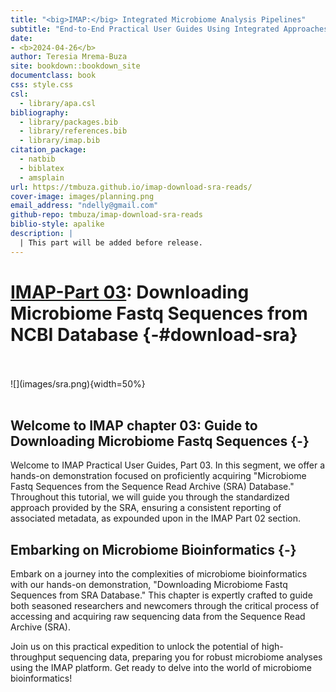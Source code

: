 ```yaml
--- 
title: "<big>IMAP:</big> Integrated Microbiome Analysis Pipelines"
subtitle: "End-to-End Practical User Guides Using Integrated Approaches"
date:
- <b>2024-04-26</b>
author: Teresia Mrema-Buza
site: bookdown::bookdown_site
documentclass: book
css: style.css
csl: 
  - library/apa.csl
bibliography:
  - library/packages.bib
  - library/references.bib
  - library/imap.bib
citation_package:
  - natbib
  - biblatex
  - amsplain
url: https://tmbuza.github.io/imap-download-sra-reads/
cover-image: images/planning.png
email_address: "ndelly@gmail.com"
github-repo: tmbuza/imap-download-sra-reads
biblio-style: apalike
description: |
  | This part will be added before release.
---
```





<!-- # Google fonts -->
<link rel="preconnect" href="https://fonts.googleapis.com">
<link rel="preconnect" href="https://fonts.gstatic.com" crossorigin>
<link href="https://fonts.googleapis.com/css2?family=Anton" rel="stylesheet">
<link href="https://fonts.googleapis.com/css2?family=Roboto:wght@100;300;400;500;700,900&display=swap" rel="stylesheet">
<link href="https://fonts.googleapis.com/css2?family=Oswald:wght@300;400;700&display=swap" rel="stylesheet">
<link href="https://fonts.googleapis.com/css2?family=Merriweather:wght@300;400;700&display=swap" rel="stylesheet">
<link href="https://fonts.googleapis.com/css2?family=Montserrat:wght@100;200;300;400;700&display=swap" rel="stylesheet">

<!-- # CSS -->
<link rel="stylesheet" href="https://cdnjs.cloudflare.com/ajax/libs/font-awesome/5.15.3/css/all.min.css">
<link rel="stylesheet" href="https://cdnjs.cloudflare.com/ajax/libs/animate.css/4.1.1/animate.min.css">


# <u>IMAP-Part 03</u>: Downloading Microbiome Fastq Sequences from NCBI Database {-#download-sra}

<br>
<br>
![](images/sra.png){width=50%}
<br>
<br>

## Welcome to IMAP chapter 03: Guide to Downloading Microbiome Fastq Sequences {-}
Welcome to IMAP Practical User Guides, Part 03. In this segment, we offer a hands-on demonstration focused on proficiently acquiring "Microbiome Fastq Sequences from the Sequence Read Archive (SRA) Database." Throughout this tutorial, we will guide you through the standardized approach provided by the SRA, ensuring a consistent reporting of associated metadata, as expounded upon in the IMAP Part 02 section.

## Embarking on Microbiome Bioinformatics {-}
Embark on a journey into the complexities of microbiome bioinformatics with our hands-on demonstration, "Downloading Microbiome Fastq Sequences from SRA Database." This chapter is expertly crafted to guide both seasoned researchers and newcomers through the critical process of accessing and acquiring raw sequencing data from the Sequence Read Archive (SRA).

Join us on this practical expedition to unlock the potential of high-throughput sequencing data, preparing you for robust microbiome analyses using the IMAP platform. Get ready to delve into the world of microbiome bioinformatics!
